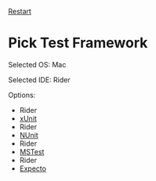 <!--
GENERATED FILE - DO NOT EDIT
This file was generated by [MarkdownSnippets](https://github.com/SimonCropp/MarkdownSnippets).
Source File: /docs/mdsource/wiz/picktest_Mac_Rider.source.md
To change this file edit the source file and then run MarkdownSnippets.
-->

[Restart](/docs/readme.md)

# Pick Test Framework

Selected OS: Mac

Selected IDE: Rider

Options:
 * Rider
 * [xUnit](result_Mac_Rider_xUnit.md)
 * Rider
 * [NUnit](result_Mac_Rider_NUnit.md)
 * Rider
 * [MSTest](result_Mac_Rider_MSTest.md)
 * Rider
 * [Expecto](result_Mac_Rider_Expecto.md)
